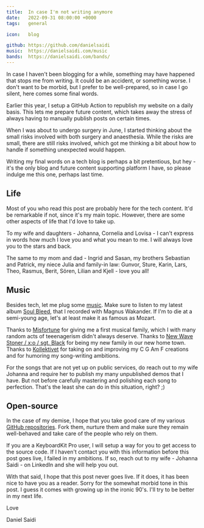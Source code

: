 ```yaml
---
title:  In case I'm not writing anymore
date:   2022-09-31 08:00:00 +0000
tags:   general

icon:   blog

github: https://github.com/danielsaidi
music:  https://danielsaidi.com/music
bands:  https://danielsaidi.com/bands/
---
```


In case I haven't been blogging for a while, something may have happened that stops me from writing. It could be an accident, or something worse. I don't want to be morbid, but I prefer to be well-prepared, so in case I go silent, here comes some final words.

Earlier this year, I setup a GitHub Action to republish my website on a daily basis. This lets me prepare future content, which takes away the stress of always having to manually publish posts on certain times.

When I was about to undergo surgery in June, I started thinking about the small risks involved with both surgery and anaesthesia. While the risks are small, there are still risks involved, which got me thinking a bit about how to handle if something unexpected would happen.

Writing my final words on a tech blog is perhaps a bit pretentious, but hey - it's the only blog and future content supporting platform I have, so please indulge me this one, perhaps last time.


## Life

Most of you who read this post are probably here for the tech content. It'd be remarkable if not, since it's my main topic. However, there are some other aspects of life that I'd love to take up.

To my wife and daughters - Johanna, Cornelia and Lovisa - I can't express in words how much I love you and what you mean to me. I will always love you to the stars and back.

The same to my mom and dad - Ingrid and Sasan, my brothers Sebastian and Patrick, my niece Julia and family-in law: Gunvor, Sture, Karin, Lars, Theo, Rasmus, Berit, Sören, Lilian and Kjell - love you all!


## Music

Besides tech, let me plug some [music]({{page.music}}). Make sure to listen to my latest album [Soul Bleed]({{page.album}}), that I recorded with Magnus Wakander. If I'm to die at a semi-young age, let's at least make it as famous as Mozart.

Thanks to [Misfortune]({{page.bands}}misfortune) for giving me a first musical family, which I with many random acts of teeenagerism didn't always deserve. Thanks to [New Wave Stoner / x:o / sgt. Black]({{page.bands}}sgt-black) for being my new family in our new home town. Thanks to [Kollektivet]({{page.bands}}kollektivet) for taking on and improving my C G Am F creations and for humoring my song-writing ambitions.

For the songs that are not yet up on public services, do reach out to my wife Johanna and require her to publish my many unpublished demos that I have. But not before carefully mastering and polishing each song to perfection. That's the least she can do in this situation, right? ;)



## Open-source

In the case of my demise, I hope that you take good care of my various [GitHub repositories]({{page.github}}). Fork them, nurture them and make sure they remain well-behaved and take care of the people who rely on them.

If you are a KeyboardKit Pro user, I will setup a way for you to get access to the source code. If I haven't contact you with this information before this post goes live, I failed in my ambitions. If so, reach out to my wife - Johanna Saidi - on LinkedIn and she will help you out.

With that said, I hope that this post never goes live. If it does, it has been nice to have you as a reader. Sorry for the somewhat morbid tone in this post. I guess it comes with growing up in the ironic 90's. I'll try to be better in my next life.

Love

Daniel Saidi